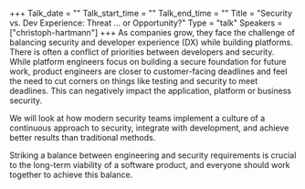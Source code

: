 +++
Talk_date = ""
Talk_start_time = ""
Talk_end_time = ""
Title = "Security vs. Dev Experience:  Threat … or Opportunity?"
Type = "talk"
Speakers = ["christoph-hartmann"]
+++
As companies grow, they face the challenge of balancing security and developer experience (DX) while building platforms. There is often a conflict of priorities between developers and security. While platform engineers focus on building a secure foundation for future work, product engineers are closer to customer-facing deadlines and feel the need to cut corners on things like testing and security to meet deadlines. This can negatively impact the application, platform or business security.

We will look at how modern security teams implement a culture of a continuous approach to security, integrate with development, and achieve better results than traditional methods.

Striking a balance between engineering and security requirements is crucial to the long-term viability of a software product, and everyone should work together to achieve this balance.